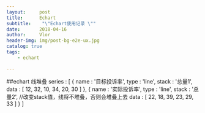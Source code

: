 ```yaml
---
layout:     post
title:     	Echart
subtitle:    "\"Echart使用记录 \""
date:       2018-04-16
author:     Vlor
header-img: img/post-bg-e2e-ux.jpg
catalog: true
tags:
    - echart

---
```


##echart 线堆叠
          series : [
							{
								name : '目标投诉率',
								type : 'line',
								stack : '总量1',
								data : [ 12, 32, 10, 34, 20, 30 ]
							},
							{
								name : '实际投诉率',
								type : 'line',
								stack : '总量2',  //改变stack值，线将不堆叠，否则会堆叠上去
								data : [ 22, 18, 39, 23, 29, 33 ]
							}
						]
           

#

